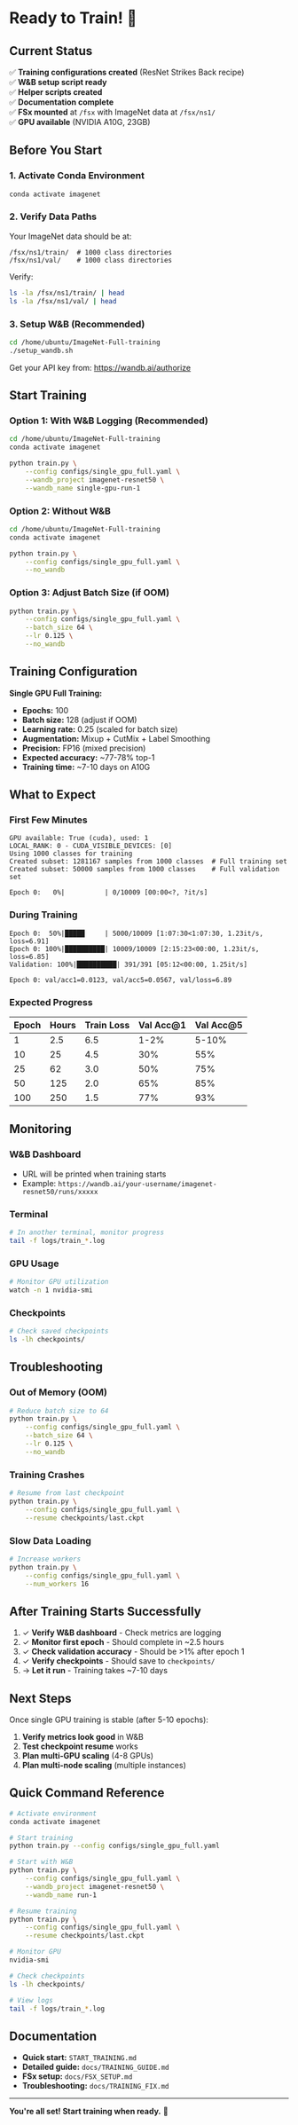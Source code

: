 # Ready to Train! 🚀

## Current Status

✅ **Training configurations created** (ResNet Strikes Back recipe)  
✅ **W&B setup script ready**  
✅ **Helper scripts created**  
✅ **Documentation complete**  
✅ **FSx mounted** at `/fsx` with ImageNet data at `/fsx/ns1/`  
✅ **GPU available** (NVIDIA A10G, 23GB)

## Before You Start

### 1. Activate Conda Environment

```bash
conda activate imagenet
```

### 2. Verify Data Paths

Your ImageNet data should be at:
```
/fsx/ns1/train/  # 1000 class directories
/fsx/ns1/val/    # 1000 class directories
```

Verify:
```bash
ls -la /fsx/ns1/train/ | head
ls -la /fsx/ns1/val/ | head
```

### 3. Setup W&B (Recommended)

```bash
cd /home/ubuntu/ImageNet-Full-training
./setup_wandb.sh
```

Get your API key from: https://wandb.ai/authorize

## Start Training

### Option 1: With W&B Logging (Recommended)

```bash
cd /home/ubuntu/ImageNet-Full-training
conda activate imagenet

python train.py \
    --config configs/single_gpu_full.yaml \
    --wandb_project imagenet-resnet50 \
    --wandb_name single-gpu-run-1
```

### Option 2: Without W&B

```bash
cd /home/ubuntu/ImageNet-Full-training
conda activate imagenet

python train.py \
    --config configs/single_gpu_full.yaml \
    --no_wandb
```

### Option 3: Adjust Batch Size (if OOM)

```bash
python train.py \
    --config configs/single_gpu_full.yaml \
    --batch_size 64 \
    --lr 0.125 \
    --no_wandb
```

## Training Configuration

**Single GPU Full Training:**
- **Epochs:** 100
- **Batch size:** 128 (adjust if OOM)
- **Learning rate:** 0.25 (scaled for batch size)
- **Augmentation:** Mixup + CutMix + Label Smoothing
- **Precision:** FP16 (mixed precision)
- **Expected accuracy:** ~77-78% top-1
- **Training time:** ~7-10 days on A10G

## What to Expect

### First Few Minutes
```
GPU available: True (cuda), used: 1
LOCAL_RANK: 0 - CUDA_VISIBLE_DEVICES: [0]
Using 1000 classes for training
Created subset: 1281167 samples from 1000 classes  # Full training set
Created subset: 50000 samples from 1000 classes    # Full validation set

Epoch 0:   0%|          | 0/10009 [00:00<?, ?it/s]
```

### During Training
```
Epoch 0:  50%|█████     | 5000/10009 [1:07:30<1:07:30, 1.23it/s, loss=6.91]
Epoch 0: 100%|██████████| 10009/10009 [2:15:23<00:00, 1.23it/s, loss=6.85]
Validation: 100%|██████████| 391/391 [05:12<00:00, 1.25it/s]

Epoch 0: val/acc1=0.0123, val/acc5=0.0567, val/loss=6.89
```

### Expected Progress

| Epoch | Hours | Train Loss | Val Acc@1 | Val Acc@5 |
|-------|-------|------------|-----------|-----------|
| 1     | 2.5   | 6.5        | 1-2%      | 5-10%     |
| 10    | 25    | 4.5        | 30%       | 55%       |
| 25    | 62    | 3.0        | 50%       | 75%       |
| 50    | 125   | 2.0        | 65%       | 85%       |
| 100   | 250   | 1.5        | 77%       | 93%       |

## Monitoring

### W&B Dashboard
- URL will be printed when training starts
- Example: `https://wandb.ai/your-username/imagenet-resnet50/runs/xxxxx`

### Terminal
```bash
# In another terminal, monitor progress
tail -f logs/train_*.log
```

### GPU Usage
```bash
# Monitor GPU utilization
watch -n 1 nvidia-smi
```

### Checkpoints
```bash
# Check saved checkpoints
ls -lh checkpoints/
```

## Troubleshooting

### Out of Memory (OOM)
```bash
# Reduce batch size to 64
python train.py \
    --config configs/single_gpu_full.yaml \
    --batch_size 64 \
    --lr 0.125 \
    --no_wandb
```

### Training Crashes
```bash
# Resume from last checkpoint
python train.py \
    --config configs/single_gpu_full.yaml \
    --resume checkpoints/last.ckpt
```

### Slow Data Loading
```bash
# Increase workers
python train.py \
    --config configs/single_gpu_full.yaml \
    --num_workers 16
```

## After Training Starts Successfully

1. ✓ **Verify W&B dashboard** - Check metrics are logging
2. ✓ **Monitor first epoch** - Should complete in ~2.5 hours
3. ✓ **Check validation accuracy** - Should be >1% after epoch 1
4. ✓ **Verify checkpoints** - Should save to `checkpoints/`
5. → **Let it run** - Training takes ~7-10 days

## Next Steps

Once single GPU training is stable (after 5-10 epochs):

1. **Verify metrics look good** in W&B
2. **Test checkpoint resume** works
3. **Plan multi-GPU scaling** (4-8 GPUs)
4. **Plan multi-node scaling** (multiple instances)

## Quick Command Reference

```bash
# Activate environment
conda activate imagenet

# Start training
python train.py --config configs/single_gpu_full.yaml

# Start with W&B
python train.py \
    --config configs/single_gpu_full.yaml \
    --wandb_project imagenet-resnet50 \
    --wandb_name run-1

# Resume training
python train.py \
    --config configs/single_gpu_full.yaml \
    --resume checkpoints/last.ckpt

# Monitor GPU
nvidia-smi

# Check checkpoints
ls -lh checkpoints/

# View logs
tail -f logs/train_*.log
```

## Documentation

- **Quick start:** `START_TRAINING.md`
- **Detailed guide:** `docs/TRAINING_GUIDE.md`
- **FSx setup:** `docs/FSX_SETUP.md`
- **Troubleshooting:** `docs/TRAINING_FIX.md`

---

**You're all set! Start training when ready.** 🎯
